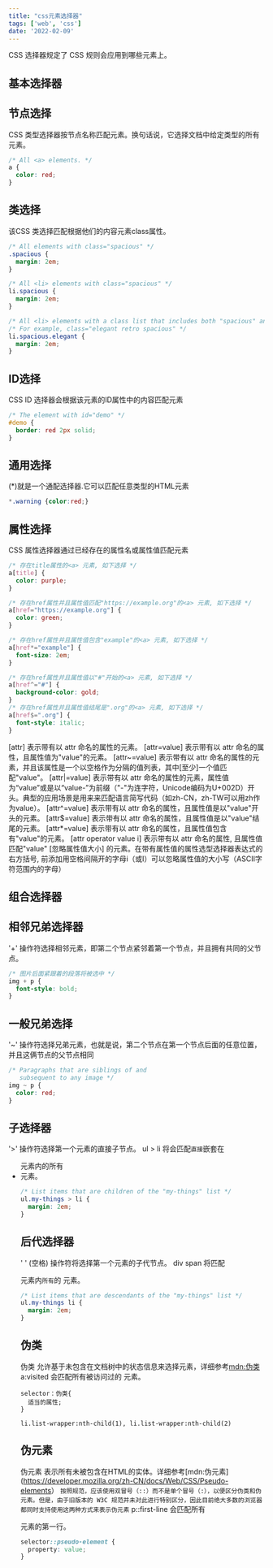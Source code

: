 ```yaml
---
title: "css元素选择器"
tags: ['web', 'css']
date: '2022-02-09'
---
```


CSS 选择器规定了 CSS 规则会应用到哪些元素上。

## 基本选择器

## 节点选择

CSS 类型选择器按节点名称匹配元素。换句话说，它选择文档中给定类型的所有元素。

```css
/* All <a> elements. */
a {
  color: red;
}
```

## 类选择

该CSS 类选择匹配根据他们的内容元素class属性。

```css
/* All elements with class="spacious" */
.spacious {
  margin: 2em;
}

/* All <li> elements with class="spacious" */
li.spacious {
  margin: 2em;
}

/* All <li> elements with a class list that includes both "spacious" and "elegant" */
/* For example, class="elegant retro spacious" */
li.spacious.elegant {
  margin: 2em;
}
```

## ID选择

CSS ID 选择器会根据该元素的ID属性中的内容匹配元素

```css
/* The element with id="demo" */
#demo {
  border: red 2px solid;
}
```

## 通用选择

(*)就是一个通配选择器.它可以匹配任意类型的HTML元素

```css
*.warning {color:red;}
```

## 属性选择

CSS 属性选择器通过已经存在的属性名或属性值匹配元素

```css
/* 存在title属性的<a> 元素, 如下选择 */
a[title] {
  color: purple;
}

/* 存在href属性并且属性值匹配"https://example.org"的<a> 元素, 如下选择 */
a[href="https://example.org"] {
  color: green;
}

/* 存在href属性并且属性值包含"example"的<a> 元素, 如下选择 */
a[href*="example"] {
  font-size: 2em;
}

/* 存在href属性并且属性值以"#"开始的<a> 元素, 如下选择 */
a[href^="#"] {
  background-color: gold;
}
/* 存在href属性并且属性值结尾是".org"的<a> 元素, 如下选择 */
a[href$=".org"] {
  font-style: italic;
}
```

[attr]
表示带有以 attr 命名的属性的元素。
[attr=value]
表示带有以 attr 命名的属性，且属性值为"value"的元素。
[attr~=value]
表示带有以 attr 命名的属性的元素，并且该属性是一个以空格作为分隔的值列表，其中[至少]一个值匹配"value"。
[attr|=value]
表示带有以 attr 命名的属性的元素，属性值为“value”或是以“value-”为前缀（"-"为连字符，Unicode编码为U+002D）开头。典型的应用场景是用来来匹配语言简写代码（如zh-CN，zh-TW可以用zh作为value）。
[attr^=value]
表示带有以 attr 命名的属性，且属性值是以"value"开头的元素。
[attr$=value]
表示带有以 attr 命名的属性，且属性值是以"value"结尾的元素。
[attr*=value]
表示带有以 attr 命名的属性，且属性值包含有"value"的元素。
[attr operator value i]
表示带有以 attr 命名的属性, 且属性值匹配"value" [忽略属性值大小] 的元素。在带有属性值的属性选型选择器表达式的右方括号, 前添加用空格间隔开的字母i（或I）可以忽略属性值的大小写（ASCII字符范围内的字母）

## 组合选择器

## 相邻兄弟选择器

'+' 操作符选择相邻元素，即第二个节点紧邻着第一个节点，并且拥有共同的父节点。

```css
/* 图片后面紧跟着的段落将被选中 */
img + p {
  font-style: bold;
}

```

## 一般兄弟选择

'~' 操作符选择兄弟元素，也就是说，第二个节点在第一个节点后面的任意位置，并且这俩节点的父节点相同

```css
/* Paragraphs that are siblings of and
   subsequent to any image */
img ~ p {
  color: red;
}
```

## 子选择器

'>' 操作符选择第一个元素的直接子节点。
ul > li 将会匹配`直接`嵌套在 <ul> 元素内的所有 <li> 元素。

```css
/* List items that are children of the "my-things" list */
ul.my-things > li {
  margin: 2em;
}
```

## 后代选择器

' '  (空格) 操作符将选择第一个元素的子代节点。
div span 将匹配 <div> 元素内`所有`的 <span> 元素。

```css
/* List items that are descendants of the "my-things" list */
ul.my-things li {
  margin: 2em;
}
```

## 伪类

伪类 允许基于未包含在文档树中的状态信息来选择元素，详细参考[mdn:伪类](https://developer.mozilla.org/en-US/docs/Web/CSS/Pseudo-classes)
a:visited 会匹配所有被访问过的  <a>  元素。

```
selector：伪类{
  适当的属性;
}

li.list-wrapper:nth-child(1), li.list-wrapper:nth-child(2) 
```

## 伪元素

伪元素 表示所有未被包含在HTML的实体。详细参考[mdn:伪元素](<https://developer.mozilla.org/zh-CN/docs/Web/CSS/Pseudo-elements>）
`按照规范，应该使用双冒号（::）而不是单个冒号（:），以便区分伪类和伪元素。但是，由于旧版本的 W3C 规范并未对此进行特别区分，因此目前绝大多数的浏览器都同时支持使用这两种方式来表示伪元素`
p::first-line 会匹配所有 <p> 元素的第一行。

```css
selector::pseudo-element {
  property: value;
}
```
